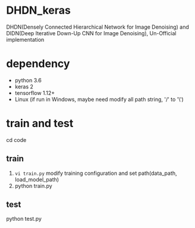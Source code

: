 # DHDN_keras
DHDN(Densely Connected Hierarchical Network for Image Denoising) and DIDN(Deep Iterative Down-Up CNN for Image Denoising), Un-Official implementation  

# dependency
- python 3.6  
- keras 2  
- tensorflow 1.12+  
- Linux (if run in Windows, maybe need modify all path string, '/' to '\\')  
  
# train and test
cd code
## train
1. `vi train.py` modify training configuration and set path(data_path, load_model_path)
2. python train.py

## test
python test.py